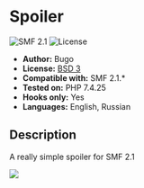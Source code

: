 # Spoiler
![SMF 2.1](https://img.shields.io/badge/SMF-2.1-ed6033.svg?style=flat)
![License](https://img.shields.io/github/license/dragomano/spoiler)

* **Author:** Bugo
* **License:** [BSD 3](https://github.com/dragomano/Spoiler/blob/main/LICENSE)
* **Compatible with:** SMF 2.1.*
* **Tested on:** PHP 7.4.25
* **Hooks only:** Yes
* **Languages:** English, Russian

## Description
A really simple spoiler for SMF 2.1

![](https://user-images.githubusercontent.com/229402/140457841-449ec125-e025-4006-97f4-1d9d6ada030f.png)
